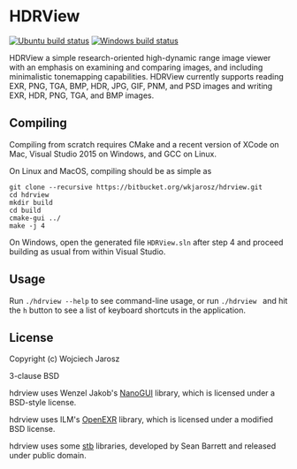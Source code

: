 # HDRView

[![Ubuntu build status](https://semaphoreci.com/api/v1/wjarosz/hdrview/branches/master/shields_badge.svg)](https://semaphoreci.com/wjarosz/hdrview)
[![Windows build status](https://ci.appveyor.com/api/projects/status/tyjo3acimqn28da2?svg=true)](https://ci.appveyor.com/project/wkjarosz/hdrview)

HDRView a simple research-oriented high-dynamic range image viewer with an emphasis on examining and comparing images, and including minimalistic tonemapping capabilities. HDRView currently supports reading EXR, PNG, TGA, BMP, HDR, JPG, GIF, PNM, and PSD images and writing EXR, HDR, PNG, TGA, and BMP images.

## Compiling

Compiling from scratch requires CMake and a recent version of XCode on Mac, Visual Studio 2015 on Windows, and GCC on Linux.

On Linux and MacOS, compiling should be as simple as

    git clone --recursive https://bitbucket.org/wkjarosz/hdrview.git
    cd hdrview
    mkdir build
    cd build
    cmake-gui ../
    make -j 4

On Windows, open the generated file ``HDRView.sln`` after step 4 and proceed building as usual from within Visual Studio.


## Usage

Run ``./hdrview --help`` to see command-line usage, or run ``./hdrview `` and hit the ``h`` button to see a list of keyboard shortcuts in the application.

## License

Copyright (c) Wojciech Jarosz

3-clause BSD

hdrview uses Wenzel Jakob's [NanoGUI](https://github.com/wjakob/nanogui) library, which is licensed under a BSD-style license.

hdrview uses ILM's [OpenEXR](http://www.openexr.com) library, which is licensed under a modified BSD license.

hdrview uses some [stb](https://github.com/nothings/stb) libraries, developed by Sean Barrett and released under public domain.